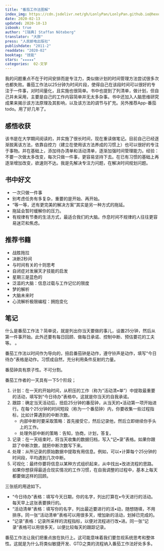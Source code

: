 ```yaml
---
title: "番茄工作法图解"
index_img: https://cdn.jsdelivr.net/gh/LonlyPan/LonlyPan.github.io@hexo_source/hexo_images/番茄工作法图解/番茄工作法图解.jpg
date: 2020-02-13
updated: 2020-10-13
isbook: true
author: "[瑞典] Staffan Nöteberg"
translator: "大胖"
press: "人⺠邮电出版社"
publishdate: "2011-2"
readdate: "2020-02"
booktag: "技能"
stars: "★★★★★" 
categories:  02-文学
---
```


我的问题重点不在于时间安排而是专注力，类似做计划的时间管理方法尝试很多次也都失败。番茄工作法以25分钟为时间片段，使得自己在该段时间可以很好的专注于一件事，对时间量化，且实施也很简单。书中也提到了列清单，做计划，但自己并未采用，主要是自己的工作内容简单并无太多杂事。书中还加入人脑思维研究成果来揭示该方法原理及其影响，以及该方法的调节与扩充。另外推荐App-番茄todo。用了好几年了。
<!--more-->

## 感悟收获

该书是在大学期间阅读的，并实施了很⻓时间，现在重读做笔记。目前自己已经逐渐脱离该方法，依靠自控力（建立在使用该方法养成的习惯上）也可以很好的专注于事物。并在基础上，添加待办清单和活动清单，逐渐加强时间管理能力。经验：不要一次做太多改变，每次只做一件事，更容易坚持下去。在已有习惯的基础上再逐渐增加改变，欲速则不达。我是先解决专注力问题，在解决时间规划问题。


## 书中好文

- 一次只做一件事
- 别考虑任务有多复杂，重要的是开始、再开始。
- “等一等，还有更完美的解决方案”其实是另一种方式的拖延。
- 拖延会暂时缓解你的压力。
- 有规律有节奏的生活方式，最适合我们的大脑。作息时间不规律的人往往更容易迷茫和焦虑。

## 推荐书籍

- 战胜拖拉
- 决断2秒间
- 与时间有关的十则思考
- 自闭症对发展天才技能的启发
- 星期三是蓝色的
- 泛滥的大脑：信息过载与工作记忆的限度
- 梦的解析
- 大脑未来时
- 心流解析极限编程：拥抱变化

## 笔记

什么是番茄工作法？简单说，就是列出你当天要做的事儿，设置25分钟，然后从第一件事开始。此外还要有每日回顾、做每日承诺、控制中断、预估要花的工夫等。 。

番茄工作法以时间作为导向的，扭启番茄钟是动作，遵守铃声是动作，填写“今日待办”表格是动作。习惯成自然，充分利用条件反射的力量。

番茄钟具有原子性。不可分割。

番茄工作者的一天具有一下5个阶段；
1. 计划：在一天的开始时间，从积压的工作（称为“活动清•单”）中提取最重要的活动，填写到“今日待办”表格中。这就是你当天的自我承诺。
2. 跟踪：确定当天活动后，扭启25分钟的番茄钟，从当天的•活动第一项开始进行。在每个25分钟的时间短段（称为一个番茄钟）内，你要收集一些过程指标，比如计算遇到的中断次数。
   - 内部中断时要采取策略：首先接受它，然后记录他，然后立即继续你手头上的工作。
   - 处理外部中断的策略：告知，协商，计划，答复。
3. 记录：在一天结束时，将当天收集的数据归档，写入“记•录”表格。如果你跟踪了中断次数，就把中断次数写下来。
4. 处理：从所记录的原始数据中提取有用信息。例如，可以•计算每个25分钟的时间段，平均遇到几次中断。
5. 可视化：最终你要将信息以某种方式组织起来，从中找出•改进流程的思路。如果你想获得最适合现实情况的工作习惯，在自我调整的过程中，基本上每天都要做这样的回顾。

三张纸的用途如下。

- “今日待办”表格：填写今天日期，你的名字，列出打算在•今天进行的活动。每天早上这张表要换行的。
- “活动清单”表格：填写你的名字，列出最近要进行的活•动，随想随填，不用排序。同一张“活动清单”表格可以用很多天，增加新的活动，划掉已完成的。
- “记录”表格：记录所采样的流程指标，以便对流程进行改•进。同一张“记录”表格可以用很多天，以便比较每天的跟踪记录。

番茄工作法让我们把重点放在执行上。这可能意味着我们要忽视系统思考和整体性。这就是为什么将类似敏捷开发、GTD之类的流程纳入番茄工作法好处多多。
